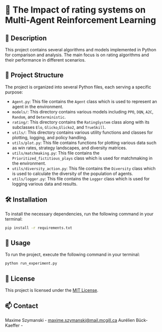 
# 🚀 The Impact of rating systems on Multi-Agent Reinforcement Learning

## 📝 Description
This project contains several algorithms and models implemented in Python for comparison and analysis. The main focus is on rating algorithms and their performance in different scenarios.

## 📂 Project Structure
The project is organized into several Python files, each serving a specific purpose:

- `Agent.py`: This file contains the `Agent` class which is used to represent an agent in the environment.
- `models/`: This directory contains various models including `PPO`, `DQN`, `A2C`, `Random`, and `Deterministic`.
- `rating/`: This directory contains the `RatingSystem` class along with its subclasses `Elo`, `Glicko`,`Glicko2`, and `TrueSkill`.
- `utils/`: This directory contains various utility functions and classes for plotting, logging, and policy handling.
- `utils/plot.py`: This file contains functions for plotting various data such as win rates, strategy landscapes, and diversity matrices.
- `utils/matchmaking.py`: This file contains the `Prioritized_fictitious_plays` class which is used for matchmaking in the environment.
- `utils/diversity_action.py`: This file contains the `Diversity` class which is used to calculate the diversity of the population of agents.
- `utils/logger.py`: This file contains the `Logger` class which is used for logging various data and results.

## 🛠️ Installation
To install the necessary dependencies, run the following command in your terminal:
```bash
pip install -r requirements.txt
```

## 🎯 Usage
To run the project, execute the following command in your terminal:
```bash
python run_experiment.py
```


## 📜 License
This project is licensed under the [MIT License](LICENSE).

## 📫 Contact
Maxime Szymanski - maxime.szymanski@mail.mcgill.ca
Aurélien Bück-Kaeffer - 
